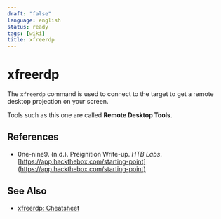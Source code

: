 ```yaml
---
draft: "false"
language: english
status: ready
tags: [wiki]
title: xfreerdp
---
```


# xfreerdp

The `xfreerdp` command is used to connect to the target to get a remote desktop projection on your screen.

Tools such as this one are called **Remote Desktop Tools**.

## References

- 0ne-nine9. (n.d.). <span class="reference-title">Preignition Write-up</span>. _HTB Labs_. [https://app.hackthebox.com/starting-point](https://app.hackthebox.com/starting-point)

## See Also

- [xfreerdp: Cheatsheet](xfreerdp-cheatsheet.md)